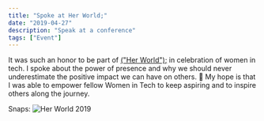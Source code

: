 ```yaml
---
title: "Spoke at Her World;"
date: "2019-04-27"
description: "Speak at a conference"
tags: ["Event"]
---
```


It was such an honor to be part of [("Her World");](https://www.facebook.com/print.herworld) in celebration of women in tech. I spoke about the power of presence and why we should never underestimate the positive impact we can have on others. 💜 My hope is that I was able to empower fellow Women in Tech to keep aspiring and to inspire others along the journey.

Snaps:
![Her World 2019](https://res.cloudinary.com/dytehra8d/image/upload/v1756538622/portfolio/her-world2019/herworld_b5mtxf.jpg)